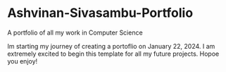 # Ashvinan-Sivasambu-Portfolio
A portfolio of all my work in Computer Science

Im starting my journey of creating a portoflio on January 22, 2024. I am extremely excited to begin this template for all my future projects. Hopoe you enjoy!
